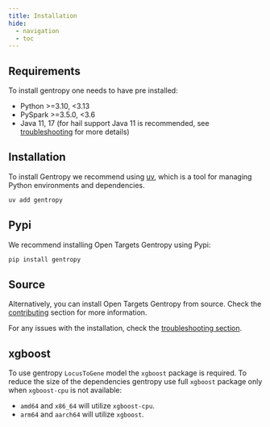 ```yaml
---
title: Installation
hide:
  - navigation
  - toc
---
```


## Requirements

To install gentropy one needs to have pre installed:

- Python >=3.10, <3.13
- PySpark >=3.5.0, <3.6
- Java 11, 17 (for hail support Java 11 is recommended, see [troubleshooting](development/troubleshooting.md) for more details)

## Installation

To install Gentropy we recommend using [uv](https://docs.astral.sh/uv/), which is a tool for managing Python environments and dependencies.

```bash
uv add gentropy
```

## Pypi

We recommend installing Open Targets Gentropy using Pypi:

```bash
pip install gentropy
```

## Source

Alternatively, you can install Open Targets Gentropy from source. Check the [contributing](development/contributing.md) section for more information.

For any issues with the installation, check the [troubleshooting section](development/troubleshooting.md).

## xgboost

To use gentropy `LocusToGene` model the `xgboost` package is required. To reduce the size of the dependencies gentropy use full `xgboost` package
only when `xgboost-cpu` is not available:

- `amd64` and `x86_64` will utilize `xgboost-cpu`.
- `arm64` and `aarch64` will utilize `xgboost`.
